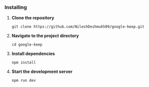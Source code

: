 ### Installing

1. **Clone the repository**

   ``` 
   git clone https://github.com/NileshDeshmukh09/google-keep.git
   ```

2. **Navigate to the project directory**

    ``` 
    cd google-keep
     ```

3. **Install dependencies**

    ``` 
    npm install 
    ```

4. **Start the development server**

    ``` 
    npm run dev 
    ```

